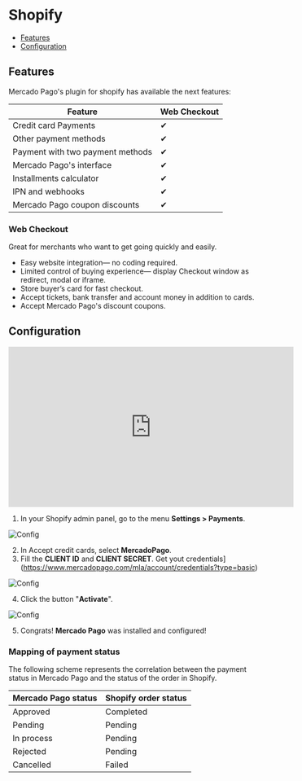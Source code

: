 # Shopify  

* [Features](#bookmark_Features)
* [Configuration](#bookmark_Configuration)

## Features

Mercado Pago's plugin for shopify has available the next features:

| Feature                                                   | Web Checkout 		|
|---------------------------------------------------------- |-------------------|
| Credit card Payments                                      | ✔                 |
| Other payment methods                                     | ✔                 |
| Payment with two payment methods	                     	| ✔               	|
| Mercado Pago's interface                                  | ✔                 |
| Installments calculator                                   | ✔                 |
| IPN and webhooks                                          | ✔                 |
| Mercado Pago coupon discounts                             | ✔                 |


### Web Checkout

Great for merchants who want to get going quickly and easily.

* Easy website integration— no coding required.
* Limited control of buying experience— display Checkout window as redirect, modal or iframe.
* Store buyer’s card for fast checkout.
* Accept tickets, bank transfer and account money in addition to cards.
* Accept Mercado Pago's discount coupons.

## Configuration

<center>
  <iframe width="560" height="315" src="https://www.youtube.com/embed/ZLINrH8WB0A" frameborder="0" allowfullscreen=""></iframe>
</center>

1. In your Shopify admin panel, go to the menu **Settings > Payments**.

  ![Config](/images/shopify-config-1.gif)

2. In Accept credit cards, select **MercadoPago**.
3. Fill the **CLIENT ID** and **CLIENT SECRET**. Get yout credentials](https://www.mercadopago.com/mla/account/credentials?type=basic)

  ![Config](/images/shopify-config-2.gif)

4. Click the button "**Activate**".

  ![Config](/images/shopify-config-3.gif)

5. Congrats! **Mercado Pago** was installed and configured!

### Mapping of payment status

The following scheme represents the correlation between the payment status in Mercado Pago and the status of the order in Shopify.

| Mercado Pago status | Shopify order status |
|---------------------|----------------------|
| Approved            | Completed            |
| Pending             | Pending              |
| In process          | Pending              |
| Rejected            | Pending              |
| Cancelled           | Failed               |